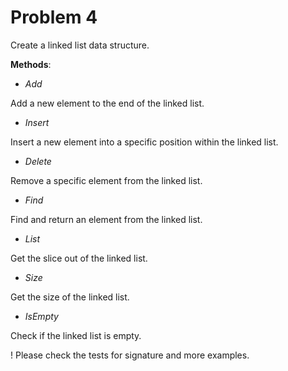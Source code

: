 # Problem 4

Create a linked list data structure.

**Methods**:

- _Add_

Add a new element to the end of the linked list.

- _Insert_

Insert a new element into a specific position within the linked list.

- _Delete_

Remove a specific element from the linked list.

- _Find_

Find and return an element from the linked list.

- _List_

Get the slice out of the linked list.

- _Size_

Get the size of the linked list.

- _IsEmpty_

Check if the linked list is empty.

! Please check the tests for signature and more examples.
